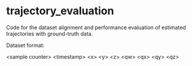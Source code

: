 # trajectory_evaluation

Code for the dataset alignment and performance evaluation of estimated trajectories with ground-truth data.

Dataset format:

\<sample counter> \<timestamp> \<x> \<y> \<z> \<qw> \<qx> \<qy> \<qz>
